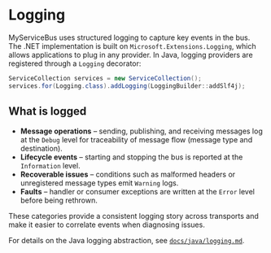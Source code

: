 # Logging

MyServiceBus uses structured logging to capture key events in the bus.
The .NET implementation is built on `Microsoft.Extensions.Logging`,
which allows applications to plug in any provider. In Java, logging
providers are registered through a `Logging` decorator:

```java
ServiceCollection services = new ServiceCollection();
services.for(Logging.class).addLogging(LoggingBuilder::addSlf4j);
```

## What is logged

- **Message operations** – sending, publishing, and receiving messages log
  at the `Debug` level for traceability of message flow (message type and destination).
- **Lifecycle events** – starting and stopping the bus is reported at the
  `Information` level.
- **Recoverable issues** – conditions such as malformed headers or
  unregistered message types emit `Warning` logs.
- **Faults** – handler or consumer exceptions are written at the `Error`
  level before being rethrown.

These categories provide a consistent logging story across transports and
make it easier to correlate events when diagnosing issues.

For details on the Java logging abstraction, see
[`docs/java/logging.md`](java/logging.md).
